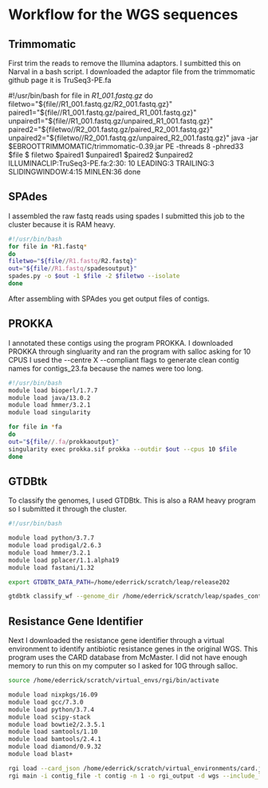 # Workflow for the WGS sequences

**Trimmomatic**
------
First trim the reads to remove the Illumina adaptors. I sumbitted this on Narval in a bash script.
I downloaded the adaptor file from the trimmomatic github page it is TruSeq3-PE.fa

#!/usr/bin/bash
for file in *R1_001.fastq.gz*
do
filetwo="${file//R1_001.fastq.gz/R2_001.fastq.gz}"
paired1="${file//R1_001.fastq.gz/paired_R1_001.fastq.gz}"
unpaired1="${file//R1_001.fastq.gz/unpaired_R1_001.fastq.gz}"
paired2="${filetwo//R2_001.fastq.gz/paired_R2_001.fastq.gz}"
unpaired2="${filetwo//R2_001.fastq.gz/unpaired_R2_001.fastq.gz}"
java -jar $EBROOTTRIMMOMATIC/trimmomatic-0.39.jar PE -threads 8 -phred33 $file $
filetwo $paired1 $unpaired1 $paired2 $unpaired2 ILLUMINACLIP:TruSeq3-PE.fa:2:30:
10 LEADING:3 TRAILING:3 SLIDINGWINDOW:4:15 MINLEN:36
done

SPAdes
------
I assembled the raw fastq reads using spades 
I submitted this job to the cluster because it is RAM heavy.

```bash
#!/usr/bin/bash
for file in *R1.fastq*
do
filetwo="${file//R1.fastq/R2.fastq}"
out="${file//R1.fastq/spadesoutput}"
spades.py -o $out -1 $file -2 $filetwo --isolate
done
```

After assembling with SPAdes you get output files of contigs.

PROKKA
------
I annotated these contigs using the program PROKKA.
I downloaded PROKKA through singluarity and ran the program with salloc asking for 10 CPUS
I used the --centre X --compliant flags to generate clean contig names for contigs_23.fa because the names were too long.

```bash
#!/usr/bin/bash
module load bioperl/1.7.7
module load java/13.0.2
module load hmmer/3.2.1
module load singularity

for file in *fa 
do
out="${file//.fa/prokkaoutput}"
singularity exec prokka.sif prokka --outdir $out --cpus 10 $file
done
```

GTDBtk
------
To classify the genomes, I used GTDBtk. This is also a RAM heavy program so I submitted it through the cluster.

```bash
#!/usr/bin/bash

module load python/3.7.7
module load prodigal/2.6.3
module load hmmer/3.2.1
module load pplacer/1.1.alpha19
module load fastani/1.32

export GTDBTK_DATA_PATH=/home/ederrick/scratch/leap/release202

gtdbtk classify_wf --genome_dir /home/ederrick/scratch/leap/spades_contigs --pplacer_cpus 1 --cpus 40 --extension fa --out_dir /home/ederrick/scratch/leap/gtdboutput
```

Resistance Gene Identifier
--------------------------

Next I downloaded the resistance gene identifier through a virtual environment to identify antibiotic resistance genes in the original WGS. This program uses the
CARD database from McMaster.
I did not have enough memory to run this on my computer so I asked for 10G through salloc.

```bash
source /home/ederrick/scratch/virtual_envs/rgi/bin/activate	

module load nixpkgs/16.09
module load gcc/7.3.0
module load python/3.7.4
module load scipy-stack
module load bowtie2/2.3.5.1 
module load samtools/1.10
module load bamtools/2.4.1 
module load diamond/0.9.32
module load blast+

rgi load --card_json /home/ederrick/scratch/virtual_environments/card.json
rgi main -i contig_file -t contig -n 1 -o rgi_output -d wgs --include_loose
```
